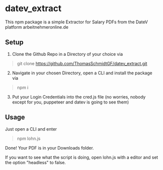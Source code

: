 # datev_extract
This npm package is a simple Extractor for Salary PDFs from the DateV platform arbeitnehmeronline.de

## Setup

1. Clone the Github Repo in a Directory of your choice via

> git clone https://github.com/ThomasSchmidtGF/datev_extract.git

2. Navigate in your chosen Directory, open a CLI and install the package via

> npm i

3. Put your Login Credentials into the cred.js file (no worries, nobody except for you, puppeteer and datev is going to see them)

## Usage

Just open a CLI and enter

> npm lohn.js

Done! Your PDF is in your Downloads folder.

If you want to see what the script is doing, open lohn.js with a editor and set the option "headless" to false.